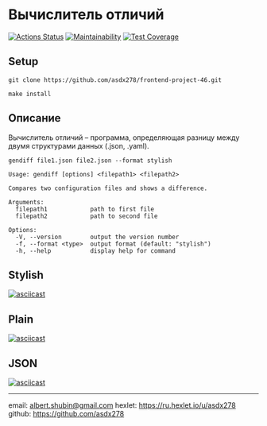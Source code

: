 # Вычислитель отличий

[![Actions Status](https://github.com/asdx278/frontend-project-46/workflows/hexlet-check/badge.svg)](https://github.com/asdx278/frontend-project-46/actions)
[![Maintainability](https://api.codeclimate.com/v1/badges/a4ae8321decd88ab8d44/maintainability)](https://codeclimate.com/github/asdx278/frontend-project-46/maintainability)
[![Test Coverage](https://api.codeclimate.com/v1/badges/a4ae8321decd88ab8d44/test_coverage)](https://codeclimate.com/github/asdx278/frontend-project-46/test_coverage)

## Setup

```shell
git clone https://github.com/asdx278/frontend-project-46.git
```

```make
make install
```

## Описание

Вычислитель отличий – программа, определяющая разницу между двумя структурами данных (.json, .yaml).

```shell
gendiff file1.json file2.json --format stylish
```

```shell
Usage: gendiff [options] <filepath1> <filepath2>

Compares two configuration files and shows a difference.

Arguments:
  filepath1            path to first file
  filepath2            path to second file

Options:
  -V, --version        output the version number
  -f, --format <type>  output format (default: "stylish")
  -h, --help           display help for command
```

## Stylish

[![asciicast](https://asciinema.org/a/603713.svg)](https://asciinema.org/a/603713)

## Plain

[![asciicast](https://asciinema.org/a/8w99LI5UDS8xDyjDaGpyoo86Q.svg)](https://asciinema.org/a/8w99LI5UDS8xDyjDaGpyoo86Q)

## JSON

[![asciicast](https://asciinema.org/a/qKr0uN1QWaBa55gPWO6Q7HYSu.svg)](https://asciinema.org/a/qKr0uN1QWaBa55gPWO6Q7HYSu)

---
email: <albert.shubin@gmail.com>
hexlet: <https://ru.hexlet.io/u/asdx278>
github: <https://github.com/asdx278>
